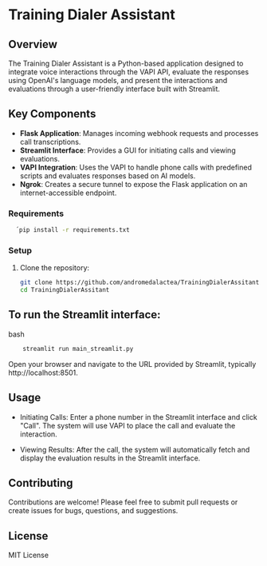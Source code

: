# Training Dialer Assistant

## Overview

The Training Dialer Assistant is a Python-based application designed to integrate voice interactions through the VAPI API, evaluate the responses using OpenAI's language models, and present the interactions and evaluations through a user-friendly interface built with Streamlit.

## Key Components

- **Flask Application**: Manages incoming webhook requests and processes call transcriptions.
- **Streamlit Interface**: Provides a GUI for initiating calls and viewing evaluations.
- **VAPI Integration**: Uses the VAPI to handle phone calls with predefined scripts and evaluates responses based on AI models.
- **Ngrok**: Creates a secure tunnel to expose the Flask application on an internet-accessible endpoint.


### Requirements

```bash
  ´pip install -r requirements.txt
```
### Setup

1. Clone the repository:
   ```bash
   git clone https://github.com/andromedalactea/TrainingDialerAssitant.git
   cd TrainingDialerAssitant
   ```


## To run the Streamlit interface:

bash
```bash
    streamlit run main_streamlit.py
```
Open your browser and navigate to the URL provided by Streamlit, typically http://localhost:8501.

## Usage
- Initiating Calls: Enter a phone number in the Streamlit interface and click "Call". The system will use VAPI to place the call and evaluate the interaction.

- Viewing Results: After the call, the system will automatically fetch and display the evaluation results in the Streamlit interface.

## Contributing
Contributions are welcome! Please feel free to submit pull requests or create issues for bugs, questions, and suggestions.

## License
MIT License